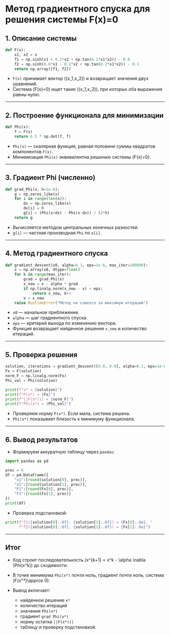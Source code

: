 
# Метод градиентного спуска для решения системы F(x)=0

## 1. Описание системы

```python
def F(x):
    x1, x2 = x
    f1 = np.sinh(x1 + 0.2*x2 + np.tan(0.1*x1*x2)) - 0.8
    f2 = np.sinh(0.6*x1 - 0.1*x2 + np.tan(0.2*x1*x2)) - 0.1
    return np.array([f1, f2])
````

* `F(x)` принимает вектор ((x_1,x_2)) и возвращает значения двух уравнений.
* Система (F(x)=0) ищет такие ((x_1,x_2)), при которых оба выражения равны нулю.

---

## 2. Построение функционала для минимизации

```python
def Phi(x):
    f = F(x)
    return 0.5 * np.dot(f, f)
```

* `Phi(x)` — скалярная функция, равная половине суммы квадратов компонентов `F(x)`.
* Минимизация `Phi(x)` эквивалентна решению системы (F(x)=0).

---

## 3. Градиент Phi (численно)

```python
def grad_Phi(x, h=1e-6):
    g = np.zeros_like(x)
    for i in range(len(x)):
        dx = np.zeros_like(x)
        dx[i] = h
        g[i] = (Phi(x+dx) - Phi(x-dx)) / (2*h)
    return g
```

* Вычисляется методом центральных конечных разностей.
* `g[i]` — частная производная `Phi` по `x[i]`.

---

## 4. Метод градиентного спуска

```python
def gradient_descent(x0, alpha=0.1, eps=1e-6, max_iter=100000):
    x = np.array(x0, dtype=float)
    for k in range(max_iter):
        grad = grad_Phi(x)
        x_new = x - alpha * grad
        if np.linalg.norm(x_new - x) < eps:
            return x_new, k+1
        x = x_new
    raise RuntimeError("Метод не сошелся за максимум итераций")
```

* `x0` — начальное приближение.
* `alpha` — шаг градиентного спуска.
* `eps` — критерий выхода по изменению вектора.
* Функция возвращает найденное решение `x_new` и количество итераций.

---

## 5. Проверка решения

```python
solution, iterations = gradient_descent([0.0, 0.0], alpha=0.1, eps=1e-6)
Fx = F(solution)
norm_F = np.linalg.norm(Fx)
Phi_val = Phi(solution)

print(f"x* = {solution}")
print(f"F(x*) = {Fx}")
print(f"||F(x*)|| = {norm_F}")
print(f"Phi(x*) = {Phi_val}")
```

* Проверяем норму `F(x*)`. Если мала, система решена.
* `Phi(x*)` показывает близость к минимуму функционала.

---

## 6. Вывод результатов

* Формируем аккуратную таблицу через `pandas`:

```python
import pandas as pd

prec = 6
df = pd.DataFrame({
    "x1":[round(solution[0], prec)],
    "x2":[round(solution[1], prec)],
    "F1":[round(Fx[0], prec)],
    "F2":[round(Fx[1], prec)]
})
print(df)
```

* Проверка подстановкой:

```python
print(f"f1({solution[0]:.6f}, {solution[1]:.6f}) = {Fx[0]:.6e}, "
      f"f2({solution[0]:.6f}, {solution[1]:.6f}) = {Fx[1]:.6e}")
```

---

## Итог

* Код строит последовательность (x^{k+1} = x^k - \alpha \nabla \Phi(x^k)) до сходимости.
* В точке минимума `Phi(x*)` почти ноль, градиент почти ноль, система (F(x^*)\approx 0).
* Вывод включает:

  * найденное решение `x*`
  * количество итераций
  * значение `Phi(x*)`
  * градиент `grad Phi(x*)`
  * норму остатка `||F(x*)||`
  * таблицу и проверку подстановкой.

